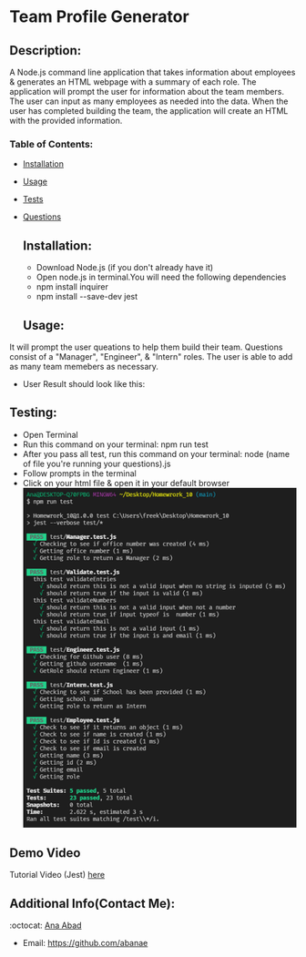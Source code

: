 # Team Profile Generator


  ## Description:

  A Node.js command line application that takes information about employees & generates an HTML webpage with a summary of each role. 
  The application will prompt the user for information about the team members. The user can input as many employees as needed into the data.
  When the user has completed building the team, the application will create an HTML with the provided information.

  ### Table of Contents:

- [Installation](#installation)
- [Usage](#usage)
- [Tests](#testing)
- [Questions](#additional-info)


  ## Installation:
  - Download Node.js (if you don't already have it)
  - Open node.js in terminal.You will need the following dependencies
  - npm install inquirer
  - npm install --save-dev jest
  

  ## Usage:
 It will prompt the user queations to help them build their team. Questions consist of a "Manager", "Engineer", & "Intern" roles.
 The user is able to add as many team memebers as necessary.
 - User Result should look like this:
  

  ## Testing:
  - Open Terminal
  - Run this command on your terminal: npm run test
  - After you pass all test, run this command on your terminal: node (name of file you're running your questions).js
  - Follow prompts in the terminal 
  - Click on your html file & open it in your default browser
  ![Running Test](./dist/images/testpass.PNG) 

  ## Demo Video
  Tutorial Video (Jest) [here](https://drive.google.com/file/d/1WEXhgjFK8QCKn3IVQzAgxF467vZObyqa/view) 
  
  
  ## Additional Info(Contact Me):
  :octocat: [Ana Abad](https://github.com/abanae)
  - Email: https://github.com/abanae 
  